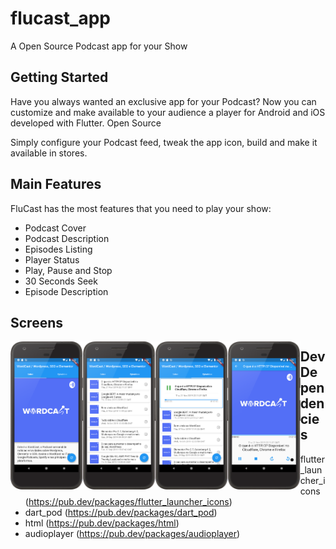 # flucast_app

A Open Source Podcast app for your Show

## Getting Started

Have you always wanted an exclusive app for your Podcast? Now you can customize and make available to your audience a player for Android and iOS developed with Flutter. Open Source

Simply configure your Podcast feed, tweak the app icon, build and make it available in stores.

## Main Features

FluCast has the most features that you need to play your show:

- Podcast Cover
- Podcast Description
- Episodes Listing
- Player Status
- Play, Pause and Stop
- 30 Seconds Seek
- Episode Description

## Screens

<img align="left" width="23%" src="docs/home.png">
<img align="left" width="23%" src="docs/episodes.png">
<img align="left" width="23%" src="docs/playing.png">
<img align="left" width="23%" src="docs/details.png">

## Dev Dependencies

- flutter_launcher_icons (https://pub.dev/packages/flutter_launcher_icons)
- dart_pod (https://pub.dev/packages/dart_pod)
- html (https://pub.dev/packages/html)
- audioplayer (https://pub.dev/packages/audioplayer)